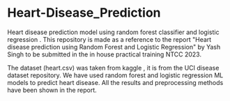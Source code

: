 # Heart-Disease_Prediction
Heart disease prediction model using random forest classifier and logistic regression .
This repository is made as a reference to the report "Heart disease prediction using Random Forest and Logistic Regression" by Yash Singh to be submitted in the in house practical training NTCC 2023.

The dataset (heart.csv) was taken from kaggle , it is from the UCI disease dataset repository.
We have used random forest and logistic regression ML models to predict heart disease.
All the results and preprocessing methods have been shown in the report.
